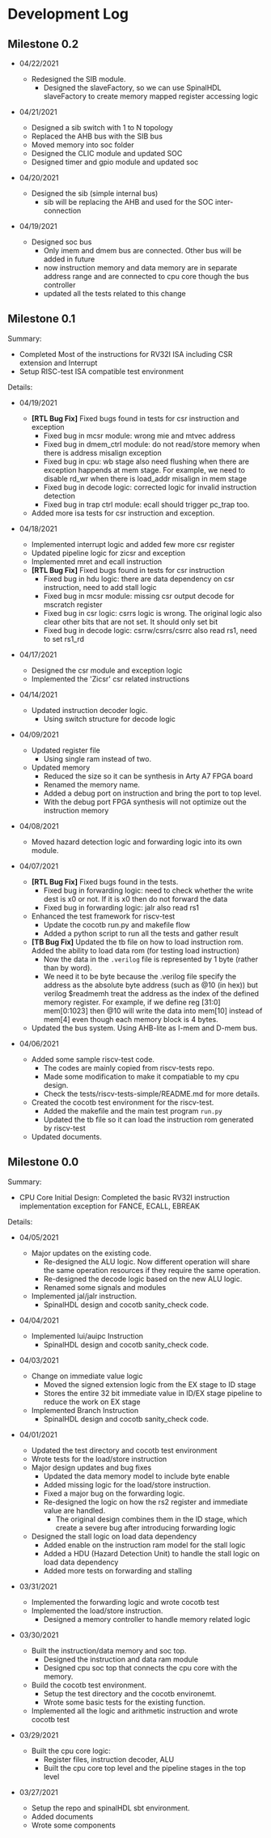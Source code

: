 # Development Log

## Milestone 0.2

- 04/22/2021
  - Redesigned the SIB module.
    - Designed the slaveFactory, so we can use SpinalHDL slaveFactory to create memory mapped register accessing logic

- 04/21/2021
  - Designed a sib switch with 1 to N topology
  - Replaced the AHB bus with the SIB bus
  - Moved memory into soc folder
  - Designed the CLIC module and updated SOC
  - Designed timer and gpio module and updated soc

- 04/20/2021
  - Designed the sib (simple internal bus)
    - sib will be replacing the AHB and used for the SOC inter-connection

- 04/19/2021
  - Designed soc bus
    - Only imem and dmem bus are connected. Other bus will be added in future
    - now instruction memory and data memory are in separate address range and are connected to cpu core though the bus controller
    - updated all the tests related to this change

## Milestone 0.1

Summary:

- Completed Most of the instructions for RV32I ISA including CSR extension and Interrupt
- Setup RISC-test ISA compatible test environment

Details:

- 04/19/2021
  - **[RTL Bug Fix]** Fixed bugs found in tests for csr instruction and exception
    - Fixed bug in mcsr module: wrong mie and mtvec address
    - Fixed bug in dmem_ctrl module: do not read/store memory when there is address misalign exception
    - Fixed bug in cpu: wb stage also need flushing when there are exception happends at mem stage. For example, we need to disable rd_wr when there is load_addr misalign in mem stage
    - Fixed bug in decode logic: corrected logic for invalid instruction detection
    - Fixed bug in trap ctrl module: ecall should trigger pc_trap too.
  - Added more isa tests for csr instruction and exception.

- 04/18/2021
  - Implemented interrupt logic and added few more csr register
  - Updated pipeline logic for zicsr and exception
  - Implemented mret and ecall instruction
  - **[RTL Bug Fix]** Fixed bugs found in tests for csr instruction
    - Fixed bug in hdu logic: there are data dependency on csr instruction, need to add stall logic
    - Fixed bug in mcsr module: missing csr output decode for mscratch register
    - Fixed bug in csr logic: csrrs logic is wrong. The original logic also clear other bits that are not set. It should only set bit
    - Fixed bug in decode logic: csrrw/csrrs/csrrc also read rs1, need to set rs1_rd

- 04/17/2021
  - Designed the csr module and exception logic
  - Implemented the 'Zicsr' csr related instructions

- 04/14/2021
  - Updated instruction decoder logic.
    - Using switch structure for decode logic

- 04/09/2021
  - Updated register file
    - Using single ram instead of two.
  - Updated memory
    - Reduced the size so it can be synthesis in Arty A7 FPGA board
    - Renamed the memory name.
    - Added a debug port on instruction and bring the port to top level.
    - With the debug port FPGA synthesis will not optimize out the instruction memory

- 04/08/2021
  - Moved hazard detection logic and forwarding logic into its own module.

- 04/07/2021
  - **[RTL Bug Fix]** Fixed bugs found in the tests.
    - Fixed bug in forwarding logic: need to check whether the write dest is x0 or not. If it is x0 then do not forward the data
    - Fixed bug in forwarding logic: jalr also read rs1
  - Enhanced the test framework for riscv-test
    - Update the cocotb run.py and makefile flow
    - Added a python script to run all the tests and gather result
  - **[TB Bug Fix]** Updated the tb file on how to load instruction rom. Added the ability to load data rom (for testing load instruction)
    - Now the data in the `.verilog` file is represented by 1 byte (rather than by word).
    - We need it to be byte because the .verilog file specify the address as the absolute byte address (such as @10 (in hex)) but verilog $readmemh treat the address as the index of the defined memory register. For example, if we define reg [31:0] mem[0:1023] then @10 will write the data into mem[10] instead of mem[4] even though each memory block is 4 bytes.
  - Updated the bus system. Using AHB-lite as I-mem and D-mem bus.

- 04/06/2021
  - Added some sample riscv-test code.
    - The codes are mainly copied from riscv-tests repo.
    - Made some modification to make it compatiable to my cpu design.
    - Check the tests/riscv-tests-simple/README.md for more details.
  - Created the cocotb test environment for the riscv-test.
    - Added the makefile and the main test program `run.py`
    - Updated the tb file so it can load the instruction rom generated by riscv-test
  - Updated documents.

## Milestone 0.0

Summary:

- CPU Core Initial Design: Completed the basic RV32I instruction implementation exception for FANCE, ECALL, EBREAK

Details:

- 04/05/2021
  - Major updates on the existing code.
    - Re-designed the ALU logic. Now different operation will share the same operation resources
      if they require the same operation.
    - Re-designed the decode logic based on the new ALU logic.
    - Renamed some signals and modules
  - Implemented jal/jalr instruction.
    - SpinalHDL design and cocotb sanity_check code.

- 04/04/2021
  - Implemented lui/auipc Instruction
    - SpinalHDL design and cocotb sanity_check code.

- 04/03/2021
  - Change on immediate value logic
    - Moved the signed extension logic from the EX stage to ID stage
    - Stores the entire 32 bit immediate value in ID/EX stage pipeline to reduce the work on EX stage
  - Implemented Branch Instruction
    - SpinalHDL design and cocotb sanity_check code.

- 04/01/2021
  - Updated the test directory and cocotb test environment
  - Wrote tests for the load/store instruction
  - Major design updates and bug fixes
    - Updated the data memory model to include byte enable
    - Added missing logic for the load/store instruction.
    - Fixed a major bug on the forwarding logic.
    - Re-designed the logic on how the rs2 register and immediate value are handled.
      - The original design combines them in the ID stage, which create a severe bug after introducing forwarding logic
  - Designed the stall logic on load data dependency
    - Added enable on the instruction ram model for the stall logic
    - Added a HDU (Hazard Detection Unit) to handle the stall logic on load data dependency
    - Added more tests on forwarding and stalling

- 03/31/2021
  - Implemented the forwarding logic and wrote cocotb test
  - Implemented the load/store instruction.
    - Designed a memory controller to handle memory related logic

- 03/30/2021
  - Built the instruction/data memory and soc top.
    - Designed the instruction and data ram module
    - Designed cpu soc top that connects the cpu core with the memory.
  - Build the cocotb test environment.
    - Setup the test directory and the cocotb environemt.
    - Wrote some basic tests for the existing function.
  - Implemented all the logic and arithmetic instruction and wrote cocotb test

- 03/29/2021
  - Built the cpu core logic:
    - Register files, instruction decoder, ALU
    - Built the cpu core top level and the pipeline stages in the top level

- 03/27/2021
  - Setup the repo and spinalHDL sbt environment.
  - Added documents
  - Wrote some components

